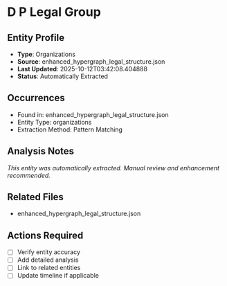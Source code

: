# D P Legal Group

## Entity Profile
- **Type**: Organizations
- **Source**: enhanced_hypergraph_legal_structure.json
- **Last Updated**: 2025-10-12T03:42:08.404888
- **Status**: Automatically Extracted

## Occurrences
- Found in: enhanced_hypergraph_legal_structure.json
- Entity Type: organizations
- Extraction Method: Pattern Matching

## Analysis Notes
*This entity was automatically extracted. Manual review and enhancement recommended.*

## Related Files
- enhanced_hypergraph_legal_structure.json

## Actions Required
- [ ] Verify entity accuracy
- [ ] Add detailed analysis
- [ ] Link to related entities
- [ ] Update timeline if applicable
